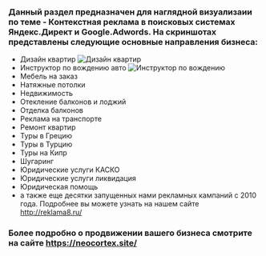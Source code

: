 ### Данный раздел предназначен для наглядной визуализаии по теме - Контекстная реклама в поисковых системах Яндекс.Директ и Google.Adwords. На скриншотах представлены следующие основные направления бизнеса:
* Дизайн квартир ![Дизайн квартир](C:/Users/user/Desktop/freelance.marketing)
* Инструктор по вождению авто ![Инструктор по вождению]()
* Мебель на заказ
* Натяжные потолки
* Недвижимость
* Отекление балконов и лоджий
* Отделка балконов
* Реклама на транспорте
* Ремонт квартир
* Туры в Грецию
* Туры в Турцию
* Туры на Кипр
* Шугаринг
* Юридические услуги КАСКО
* Юридические услуги ликвидация
* Юридическая помощь 
* а также еще десятки запущенных нами рекламных кампаний с 2010 года. Подробнее вы можете узнать на нашем сайте http://reklama8.ru/
### Более подробно о продвижении вашего бизнеса смотрите на сайте https://neocortex.site/




